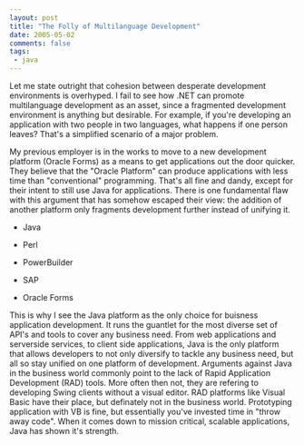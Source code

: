 ```yaml
---
layout: post
title: "The Folly of Multilanguage Development"
date: 2005-05-02
comments: false
tags:
 - java
---
```


Let me state outright that cohesion between desperate development environments is overhyped. I fail to see how .NET can promote multilanguage development as an asset, since a fragmented development environment is anything but desirable. For example, if you're developing an application with two people in two languages, what happens if one person leaves? That's a simplified scenario of a major problem.


My previous employer is in the works to move to a new development platform (Oracle Forms) as a means to get applications out the door quicker. They believe that the "Oracle Platform" can produce applications with less time than "conventional" programming. That's all fine and dandy, except for their intent to still use Java for applications. There is one fundamental flaw with this argument that has somehow escaped their view: the addition of another platform only fragments development further instead of unifying it.



  - Java


  - Perl


  - PowerBuilder


  - SAP


  - Oracle Forms



This is why I see the Java platform as the only choice for buisness application development. It runs the guantlet for the most diverse set of API's and tools to cover any business need. From web applications and serverside services, to client side applications, Java is the only platform that allows developers to not only diversify to tackle any business need, but all so stay unified on one platform of development. Arguments against Java in the business world commonly point to the lack of Rapid Application Development (RAD) tools. More often then not, they are refering to developing Swing clients without a visual editor. RAD platforms like Visual Basic have their place, but definately not in the business world. Prototyping application with VB is fine, but essentially you've invested time in "throw away code". When it comes down to mission critical, scalable applications, Java has shown it's strength.

